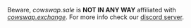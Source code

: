 Beware, *cowswap.sale* is **NOT IN ANY WAY** affiliated with [*cowswap.exchange*](https://cowswap.exchange). For more info check our [discord server](https://chat.cowswap.exchange).
